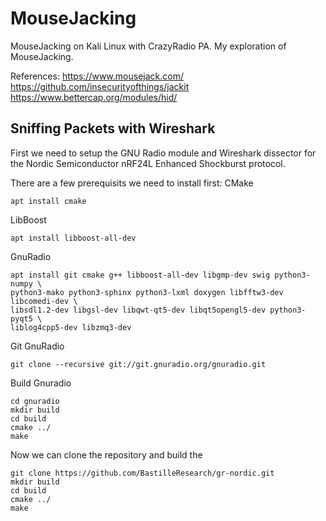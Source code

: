 # MouseJacking
MouseJacking on Kali Linux with CrazyRadio PA.
My exploration of MouseJacking.

References:
https://www.mousejack.com/  
https://github.com/insecurityofthings/jackit  
https://www.bettercap.org/modules/hid/  

## Sniffing Packets with Wireshark
First we need to setup the GNU Radio module and Wireshark dissector for the Nordic Semiconductor nRF24L Enhanced Shockburst protocol.

There are a few prerequisits we need to install first:
CMake
```
apt install cmake 
```

LibBoost  
```
apt install libboost-all-dev  
```

GnuRadio
```
apt install git cmake g++ libboost-all-dev libgmp-dev swig python3-numpy \
python3-mako python3-sphinx python3-lxml doxygen libfftw3-dev libcomedi-dev \
libsdl1.2-dev libgsl-dev libqwt-qt5-dev libqt5opengl5-dev python3-pyqt5 \
liblog4cpp5-dev libzmq3-dev
```
Git GnuRadio
```
git clone --recursive git://git.gnuradio.org/gnuradio.git
```
Build Gnuradio
```
cd gnuradio
mkdir build
cd build
cmake ../
make
```

Now we can clone the repository and build the 
```
git clone https://github.com/BastilleResearch/gr-nordic.git  
mkdir build
cd build
cmake ../
make
```

